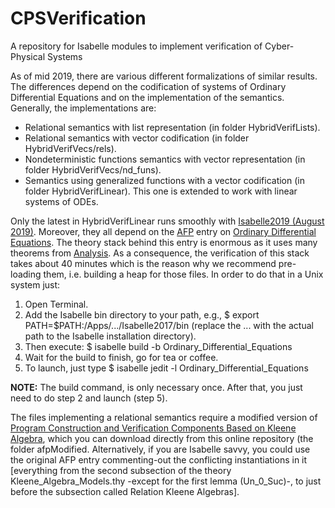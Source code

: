 # CPSVerification
A repository for Isabelle modules to implement verification of Cyber-Physical Systems

As of mid 2019, there are various different formalizations of similar results. The differences depend on the codification of systems of Ordinary Differential Equations and on the implementation of the semantics. Generally, the implementations are:
* Relational semantics with list representation (in folder HybridVerifLists).
* Relational semantics with vector codification (in folder HybridVerifVecs/rels).
* Nondeterministic functions semantics with vector representation (in folder HybridVerifVecs/nd_funs).
* Semantics using generalized functions with a vector codification (in folder HybridVerifLinear). This one is extended to work with linear systems of ODEs.

Only the latest in HybridVerifLinear runs smoothly with [Isabelle2019 (August 2019)](https://isabelle.in.tum.de/). Moreover, they all depend on the [AFP](https://www.isa-afp.org/) entry on [Ordinary Differential Equations](https://www.isa-afp.org/entries/Ordinary_Differential_Equations.html). The theory stack behind this entry is enormous as it uses many theorems from [Analysis](http://isabelle.in.tum.de/dist/library/HOL/HOL-Analysis/index.html). As a consequence, the verification of this stack takes about 40 minutes which is the reason why we recommend pre-loading them, i.e. building a heap for those files. In order to do that in a Unix system just:
1. Open Terminal.
2. Add the Isabelle bin directory to your path, e.g., $ export PATH=$PATH:/Apps/.../Isabelle2017/bin (replace the ... with the actual path to the Isabelle installation directory).
3. Then execute: $ isabelle build -b Ordinary_Differential_Equations
4. Wait for the build to finish, go for tea or coffee. 
5. To launch, just type $ isabelle jedit -l Ordinary_Differential_Equations

**NOTE:** The build command, is only necessary once. After that, you just need to do step 2 and launch (step 5).

The files implementing a relational semantics require a modified version of [Program Construction and Verification Components Based on Kleene Algebra](https://www.isa-afp.org/entries/Algebraic_VCs.html), which you can download directly from this online repository (the folder afpModified. Alternatively, if you are Isabelle savvy, you could use the original AFP entry commenting-out the conflicting instantiations in it [everything from the second subsection of the theory Kleene_Algebra_Models.thy -except for the first lemma (Un_0_Suc)-, to just before the subsection called Relation Kleene Algebras].
